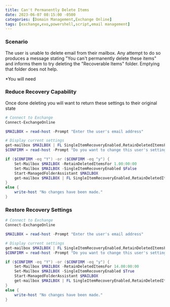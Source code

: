 ```yaml
---
title: Can't Permanently Delete Items
date: 2023-06-07 08:15:00 -0500
categories: [Domain Management,Exchange Online]
tags: [exchange,exo,powershell,script,email management]
---
```


### Scenario
The user is unable to delete email from their mailbox.  Any attempt to do so produces a message stating "You can't permanently delete these items" and informs them to try deleting the "Recoverable Items" folder.  Emptying that folder does not help.

*You will need 

### Reduce Recovery Capability
Once done deleting you will want to return these settings to their original state

```powershell
# Connect to Exchange
Connect-ExchangeOnline

$MAILBOX = read-host -Prompt "Enter the user's email address"

# Display current settings
get-mailbox $MAILBOX | FL SingleItemRecoveryEnabled,RetainDeletedItemsFor
$CONFIRM = read-host -Prompt "Do you want to change this user's settings? Y/N"

if ($CONFIRM -eq "Y") -or ($CONFIRM -eq "y") {
    Set-Mailbox $MAILBOX -RetainDeletedItemsFor 1.00:00:00
    Set-Mailbox $MAILBOX -SingleItemRecoveryEnabled $False
    Start-ManagedFolderAssistant $MAILBOX
    get-mailbox $MAILBOX | FL SingleItemRecoveryEnabled,RetainDeletedItemsFor
}
else {
    write-host "No changes have been made."
}
```

### Restore Recovery Settings
```powershell
# Connect to Exchange
Connect-ExchangeOnline

$MAILBOX = read-host -Prompt "Enter the user's email address"

# Display current settings
get-mailbox $MAILBOX | FL SingleItemRecoveryEnabled,RetainDeletedItemsFor
$CONFIRM = read-host -Prompt "Do you want to change this user's settings? Y/N"

if ($CONFIRM -eq "Y") -or ($CONFIRM -eq "y") {
    Set-Mailbox $MAILBOX -RetainDeletedItemsFor 14.00:00:00
    Set-Mailbox $MAILBOX -SingleItemRecoveryEnabled $True
    Start-ManagedFolderAssistant $MAILBOX
    get-mailbox $MAILBOX | FL SingleItemRecoveryEnabled,RetainDeletedItemsFor
}
else {
    write-host "No changes have been made."
}
```